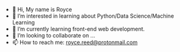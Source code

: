 - 👋 Hi, My name is Royce
- 👀 I’m interested in learning about Python/Data Science/Machine Learning
- 🌱 I’m currently learning front-end web development.
- 💞️ I’m looking to collaborate on ...
- 📫 How to reach me: royce.reed@protonmail.com
